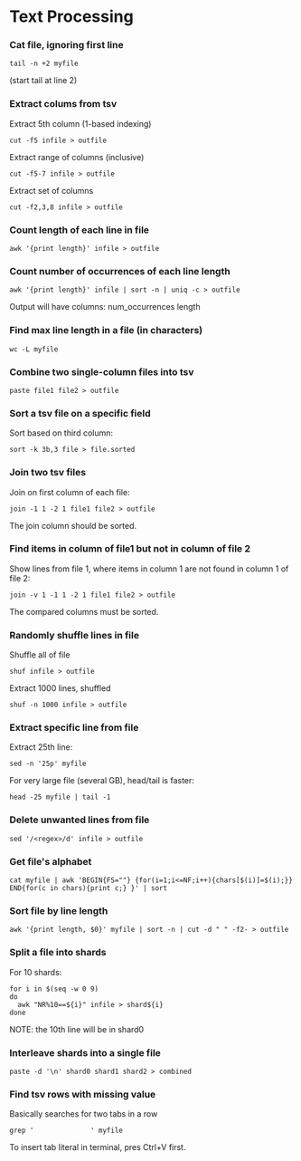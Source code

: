 # Text Processing

### Cat file, ignoring first line
```
tail -n +2 myfile
```
(start tail at line 2)

### Extract colums from tsv
Extract 5th column (1-based indexing)
```
cut -f5 infile > outfile
```

Extract range of columns (inclusive)
```
cut -f5-7 infile > outfile
```

Extract set of columns
```
cut -f2,3,8 infile > outfile
```

### Count length of each line in file
```
awk '{print length}' infile > outfile
```

### Count number of occurrences of each line length
```
awk '{print length}' infile | sort -n | uniq -c > outfile
```
Output will have columns: num_occurrences length

### Find max line length in a file (in characters)
```
wc -L myfile
```

### Combine two single-column files into tsv
```
paste file1 file2 > outfile
```

### Sort a tsv file on a specific field
Sort based on third column:
```
sort -k 3b,3 file > file.sorted
```

### Join two tsv files
Join on first column of each file:
```
join -1 1 -2 1 file1 file2 > outfile
```
The join column should be sorted.

### Find items in column of file1 but not in column of file 2
Show lines from file 1, where items in column 1 are not found in column 1 of file 2:
```
join -v 1 -1 1 -2 1 file1 file2 > outfile
```
The compared columns must be sorted.

### Randomly shuffle lines in file
Shuffle all of file
```
shuf infile > outfile
```

Extract 1000 lines, shuffled
```
shuf -n 1000 infile > outfile
```

### Extract specific line from file
Extract 25th line:
```
sed -n '25p' myfile
```
For very large file (several GB), head/tail is faster:
```
head -25 myfile | tail -1
```

### Delete unwanted lines from file
```
sed '/<regex>/d' infile > outfile
```

### Get file's alphabet
```
cat myfile | awk 'BEGIN{FS=""} {for(i=1;i<=NF;i++){chars[$(i)]=$(i);}} END{for(c in chars){print c;} }' | sort
```

### Sort file by line length
```
awk '{print length, $0}' myfile | sort -n | cut -d " " -f2- > outfile
```

### Split a file into shards
For 10 shards:
```
for i in $(seq -w 0 9)
do 
  awk "NR%10==${i}" infile > shard${i}
done
```
NOTE: the 10th line will be in shard0

### Interleave shards into a single file
```
paste -d '\n' shard0 shard1 shard2 > combined
```

### Find tsv rows with missing value
Basically searches for two tabs in a row
```
grep '              ' myfile
```
To insert tab literal in terminal, pres Ctrl+V first.
